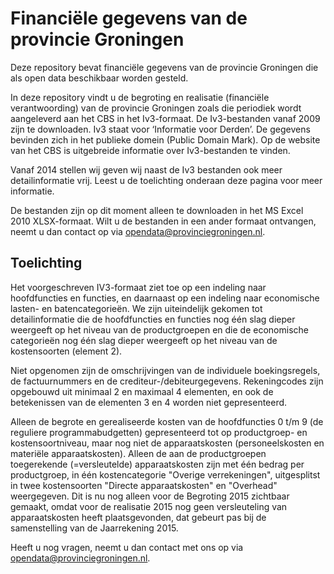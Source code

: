 # Financiële gegevens van de provincie Groningen
Deze repository bevat financiële gegevens van de provincie Groningen die als open data beschikbaar worden gesteld.

In deze repository vindt u de begroting en realisatie (financiële verantwoording) van de provincie Groningen zoals die periodiek wordt aangeleverd aan het CBS in het Iv3-formaat. De Iv3-bestanden vanaf 2009 zijn te downloaden. Iv3 staat voor ‘Informatie voor Derden’. De gegevens bevinden zich in het publieke domein (Public Domain Mark). Op de website van het CBS is uitgebreide informatie over Iv3-bestanden te vinden.

Vanaf 2014 stellen wij geven wij naast de Iv3 bestanden ook meer detailinformatie vrij. Leest u de toelichting onderaan deze pagina voor meer informatie.

De bestanden zijn op dit moment alleen te downloaden in het MS Excel 2010 XLSX-formaat. Wilt u de bestanden in een ander formaat ontvangen, neemt u dan contact op via opendata@provinciegroningen.nl.

## Toelichting
Het voorgeschreven IV3-formaat ziet toe op een indeling naar hoofdfuncties en functies, en daarnaast op een indeling naar economische lasten- en batencategorieën. We zijn uiteindelijk gekomen tot detailinformatie die de hoofdfuncties en functies nog één slag dieper weergeeft op het niveau van de productgroepen en die de economische categorieën nog één slag dieper weergeeft op het niveau van de kostensoorten (element 2).

Niet opgenomen zijn de omschrijvingen van de individuele boekingsregels, de factuurnummers en de crediteur-/debiteurgegevens. Rekeningcodes zijn opgebouwd uit minimaal 2 en maximaal 4 elementen, en ook de betekenissen van de elementen 3 en 4 worden niet gepresenteerd.

Alleen de begrote en gerealiseerde kosten van de hoofdfuncties 0 t/m 9 (de reguliere programmabudgetten) gepresenteerd tot op productgroep- en kostensoortniveau, maar nog niet de apparaatskosten (personeelskosten en materiële apparaatskosten). Alleen de aan de productgroepen toegerekende (=versleutelde) apparaatskosten zijn met één bedrag per productgroep, in één kostencategorie "Overige verrekeningen", uitgesplitst in twee kostensoorten "Directe apparaatskosten" en "Overhead" weergegeven. Dit is nu nog alleen voor de Begroting 2015 zichtbaar gemaakt, omdat voor de realisatie 2015 nog geen versleuteling van apparaatskosten heeft plaatsgevonden, dat gebeurt pas bij de samenstelling van de Jaarrekening 2015.

Heeft u nog vragen, neemt u dan contact met ons op via opendata@provinciegroningen.nl.
